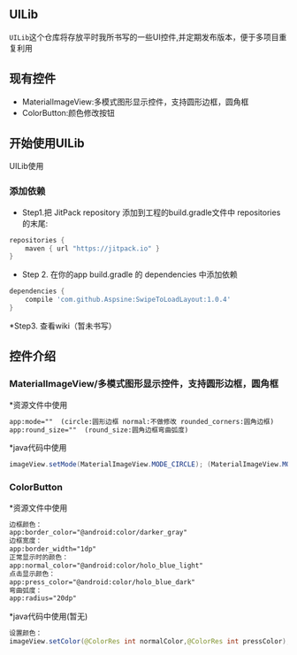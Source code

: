 UILib
---

`UILib`这个仓库将存放平时我所书写的一些UI控件,并定期发布版本，便于多项目重复利用

现有控件
---
* MaterialImageView:多模式图形显示控件，支持圆形边框，圆角框
* ColorButton:颜色修改按钮

开始使用UILib
---

UILib使用

### 添加依赖

* Step1.把 JitPack repository 添加到工程的build.gradle文件中 repositories的末尾:
```groovy
repositories {
    maven { url "https://jitpack.io" }
}
```

* Step 2. 在你的app build.gradle 的 dependencies 中添加依赖
```groovy
dependencies {
	compile 'com.github.Aspsine:SwipeToLoadLayout:1.0.4'
}
```

*Step3. 查看wiki（暂未书写）

控件介绍
---

### MaterialImageView/多模式图形显示控件，支持圆形边框，圆角框

*资源文件中使用
```xml
app:mode=""  (circle:圆形边框 normal:不做修改 rounded_corners:圆角边框)
app:round_size=""  (round_size:圆角边框弯曲弧度)
```
*java代码中使用

```java
imageView.setMode(MaterialImageView.MODE_CIRCLE); (MaterialImageView.MODE_CIRCLE:圆形边框  MaterialImageView.MODE_NORMAL:不做修改 MaterialImageView.MODE_ROUNDED_CORNERS:圆角边框)
```


### ColorButton

*资源文件中使用
```xml
边框颜色：
app:border_color="@android:color/darker_gray"
边框宽度：
app:border_width="1dp"
正常显示时的颜色：
app:normal_color="@android:color/holo_blue_light"
点击显示颜色：
app:press_color="@android:color/holo_blue_dark"
弯曲弧度：
app:radius="20dp"
```
*java代码中使用(暂无)

```java
设置颜色：
imageView.setColor(@ColorRes int normalColor,@ColorRes int pressColor);
```